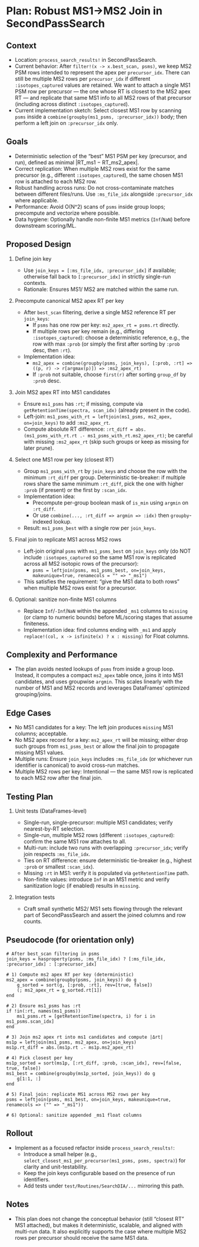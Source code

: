 # Plan: Robust MS1→MS2 Join in SecondPassSearch

## Context
- Location: `process_search_results!` in SecondPassSearch.
- Current behavior: After `filter!(x -> x.best_scan, psms)`, we keep MS2 PSM rows intended to represent the apex per `precursor_idx`. There can still be multiple MS2 rows per `precursor_idx` if different `:isotopes_captured` values are retained. We want to attach a single MS1 PSM row per precursor — the one whose RT is closest to the MS2 apex RT — and replicate that same MS1 info to all MS2 rows of that precursor (including across distinct `:isotopes_captured`).
- Current implementation sketch: Select closest MS1 row by scanning `psms` inside a `combine(groupby(ms1_psms, :precursor_idx))` body; then perform a left join on `:precursor_idx` only.

## Goals
- Deterministic selection of the “best” MS1 PSM per key (precursor, and run), defined as minimal |RT_ms1 − RT_ms2_apex|.
- Correct replication: When multiple MS2 rows exist for the same precursor (e.g., different `:isotopes_captured`), the same chosen MS1 row is attached to each MS2 row.
- Robust handling across runs: Do not cross-contaminate matches between different files/runs. Use `:ms_file_idx` alongside `:precursor_idx` where applicable.
- Performance: Avoid O(N^2) scans of `psms` inside group loops; precompute and vectorize where possible.
- Data hygiene: Optionally handle non-finite MS1 metrics (`Inf`/`NaN`) before downstream scoring/ML.

## Proposed Design
1. Define join key
   - Use `join_keys = [:ms_file_idx, :precursor_idx]` if available; otherwise fall back to `[:precursor_idx]` in strictly single-run contexts.
   - Rationale: Ensures MS1/ MS2 are matched within the same run.

2. Precompute canonical MS2 apex RT per key
   - After `best_scan` filtering, derive a single MS2 reference RT per `join_keys`:
     - If `psms` has one row per key: `ms2_apex_rt = psms.rt` directly.
     - If multiple rows per key remain (e.g., differing `:isotopes_captured`): choose a deterministic reference, e.g., the row with max `:prob` (or simply the first after sorting by `:prob` desc, then `:rt`).
   - Implementation idea:
     - `ms2_apex = combine(groupby(psms, join_keys), [:prob, :rt] => ((p, r) -> r[argmax(p)]) => :ms2_apex_rt)`
     - If `:prob` not suitable, choose `first(r)` after sorting `group_df` by `:prob` desc.

3. Join MS2 apex RT into MS1 candidates
   - Ensure `ms1_psms` has `:rt`; if missing, compute via `getRetentionTime(spectra, scan_idx)` (already present in the code).
   - Left-join: `ms1_psms_with_rt = leftjoin(ms1_psms, ms2_apex, on=join_keys)` to add `:ms2_apex_rt`.
   - Compute absolute RT difference: `:rt_diff = abs.(ms1_psms_with_rt.rt .- ms1_psms_with_rt.ms2_apex_rt)`; be careful with missing `:ms2_apex_rt` (skip such groups or keep as missing for later prune).

4. Select one MS1 row per key (closest RT)
   - Group `ms1_psms_with_rt` by `join_keys` and choose the row with the minimum `:rt_diff` per group. Deterministic tie-breaker: if multiple rows share the same minimum `:rt_diff`, pick the one with higher `:prob` (if present) or the first by `:scan_idx`.
   - Implementation idea:
     - Precompute per-group boolean mask of `is_min` using `argmin` on `:rt_diff`.
     - Or use `combine(..., :rt_diff => argmin => :idx)` then `groupby`-indexed lookup.
   - Result: `ms1_psms_best` with a single row per `join_keys`.

5. Final join to replicate MS1 across MS2 rows
   - Left-join original `psms` with `ms1_psms_best` on `join_keys` only (do NOT include `:isotopes_captured` so the same MS1 row is replicated across all MS2 isotopic rows of the precursor):
     - `psms = leftjoin(psms, ms1_psms_best, on=join_keys, makeunique=true, renamecols = "" => "_ms1")`
   - This satisfies the requirement: “give the MS1 data to both rows” when multiple MS2 rows exist for a precursor.

6. Optional: sanitize non-finite MS1 columns
   - Replace `Inf`/`-Inf`/`NaN` within the appended `_ms1` columns to `missing` (or clamp to numeric bounds) before ML/scoring stages that assume finiteness.
   - Implementation idea: find columns ending with `_ms1` and apply `replace!(col, x -> isfinite(x) ? x : missing)` for Float columns.

## Complexity and Performance
- The plan avoids nested lookups of `psms` from inside a group loop. Instead, it computes a compact `ms2_apex` table once, joins it into MS1 candidates, and uses groupwise `argmin`. This scales linearly with the number of MS1 and MS2 records and leverages DataFrames’ optimized grouping/joins.

## Edge Cases
- No MS1 candidates for a key: The left join produces `missing` MS1 columns; acceptable.
- No MS2 apex record for a key: `ms2_apex_rt` will be missing; either drop such groups from `ms1_psms_best` or allow the final join to propagate missing MS1 values.
- Multiple runs: Ensure `join_keys` includes `:ms_file_idx` (or whichever run identifier is canonical) to avoid cross-run matches.
- Multiple MS2 rows per key: Intentional — the same MS1 row is replicated to each MS2 row after the final join.

## Testing Plan
1. Unit tests (DataFrames-level)
   - Single-run, single-precursor: multiple MS1 candidates; verify nearest-by-RT selection.
   - Single-run, multiple MS2 rows (different `:isotopes_captured`): confirm the same MS1 row attaches to all.
   - Multi-run: include two runs with overlapping `:precursor_idx`; verify join respects `:ms_file_idx`.
   - Ties on RT difference: ensure deterministic tie-breaker (e.g., highest `:prob` or smallest `:scan_idx`).
   - Missing `:rt` in MS1: verify it is populated via `getRetentionTime` path.
   - Non-finite values: introduce `Inf` in an MS1 metric and verify sanitization logic (if enabled) results in `missing`.

2. Integration tests
   - Craft small synthetic MS2/ MS1 sets flowing through the relevant part of SecondPassSearch and assert the joined columns and row counts.

## Pseudocode (for orientation only)
```
# After best_scan filtering in psms
join_keys = hasproperty(psms, :ms_file_idx) ? [:ms_file_idx, :precursor_idx] : [:precursor_idx]

# 1) Compute ms2 apex RT per key (deterministic)
ms2_apex = combine(groupby(psms, join_keys)) do g
    g_sorted = sort(g, [:prob, :rt], rev=[true, false])
    (; ms2_apex_rt = g_sorted.rt[1])
end

# 2) Ensure ms1_psms has :rt
if !in(:rt, names(ms1_psms))
    ms1_psms.rt = [getRetentionTime(spectra, i) for i in ms1_psms.scan_idx]
end

# 3) Join ms2 apex rt into ms1 candidates and compute |Δrt|
ms1p = leftjoin(ms1_psms, ms2_apex, on=join_keys)
ms1p.rt_diff = abs.(ms1p.rt .- ms1p.ms2_apex_rt)

# 4) Pick closest per key
ms1p_sorted = sort(ms1p, [:rt_diff, :prob, :scan_idx], rev=[false, true, false])
ms1_best = combine(groupby(ms1p_sorted, join_keys)) do g
    g[1:1, :]
end

# 5) Final join: replicate MS1 across MS2 rows per key
psms = leftjoin(psms, ms1_best, on=join_keys, makeunique=true, renamecols => ("" => "_ms1"))

# 6) Optional: sanitize appended _ms1 float columns
```

## Rollout
- Implement as a focused refactor inside `process_search_results!`:
  - Introduce a small helper (e.g., `select_closest_ms1_per_precursor(ms1_psms, psms, spectra)`) for clarity and unit-testability.
  - Keep the join keys configurable based on the presence of run identifiers.
  - Add tests under `test/Routines/SearchDIA/...` mirroring this path.

## Notes
- This plan does not change the conceptual behavior (still “closest RT” MS1 attached), but makes it deterministic, scalable, and aligned with multi-run data. It also explicitly supports the case where multiple MS2 rows per precursor should receive the same MS1 data.

